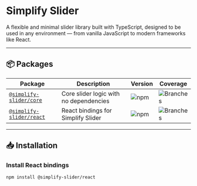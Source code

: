 # Simplify Slider

A flexible and minimal slider library built with TypeScript, designed to be used in any environment — from vanilla JavaScript to modern frameworks like React.

---

## 📦 Packages

| Package                                      | Description                            | Version                                                     | Coverage                                                                          |
| -------------------------------------------- | -------------------------------------- | ----------------------------------------------------------- | --------------------------------------------------------------------------------- |
| [`@simplify-slider/core`](./packages/core)   | Core slider logic with no dependencies | ![npm](https://img.shields.io/npm/v/@simplify-slider/core)  | ![Branches](https://seojaewan.github.io/simplify-slider/core/badge-branches.svg)  |
| [`@simplify-slider/react`](./packages/react) | React bindings for Simplify Slider     | ![npm](https://img.shields.io/npm/v/@simplify-slider/react) | ![Branches](https://seojaewan.github.io/simplify-slider/react/badge-branches.svg) |

---

## 📥 Installation

### Install React bindings

```bash
npm install @simplify-slider/react
```
